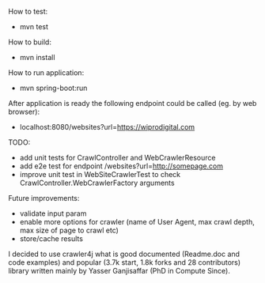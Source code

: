 How to test:

* mvn test

How to build:

* mvn install

How to run application:

* mvn spring-boot:run

After application is ready the following endpoint could be called (eg. by web browser):

* localhost:8080/websites?url=https://wiprodigital.com

TODO:

* add unit tests for CrawlController and WebCrawlerResource
* add e2e test for endpoint /websites?url=http://somepage.com
* improve unit test in WebSiteCrawlerTest to check CrawlController.WebCrawlerFactory arguments

Future improvements:

* validate input param
* enable more options for crawler (name of User Agent, max crawl depth, max size of page to crawl etc)
* store/cache results


I decided to use crawler4j what is good documented (Readme.doc and code examples) 
and popular (3.7k start, 1.8k forks and 28 contributors) library written mainly
by Yasser Ganjisaffar (PhD in Compute Since).